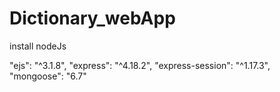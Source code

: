 # Dictionary_webApp
install nodeJs

 "ejs": "^3.1.8",
    "express": "^4.18.2",
    "express-session": "^1.17.3",
    "mongoose": "6.7"
    
    
